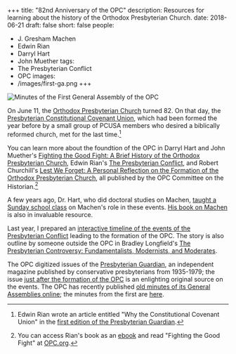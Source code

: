 +++
title: "82nd Anniversary of the OPC"
description: Resources for learning about the history of the Orthodox Presbyterian Church.
date: 2018-06-21
draft: false
short: false
people:
  - J. Gresham Machen
  - Edwin Rian
  - Darryl Hart
  - John Muether
tags:
  - The Presbyterian Conflict
  - OPC
images:
 - /images/first-ga.png
+++

![Minutes of the First General Assembly of the OPC](/images/first-ga.png)

On June 11, the [Orthodox Presbyterian Church](http://www.opc.org) turned 82. On that day, the [Presbyterian Constitutional Covenant Union](http://www.thisday.pcahistory.org/2013/06/june-27-the-presbyterian-constitutional-covenant-union/), which had been formed the year before by a small group of PCUSA members who desired a biblically reformed church, met for the last time.[^pccu]

You can learn more about the foundtion of the OPC in Darryl Hart and John Muether's [Fighting the Good Fight: A Brief History of the Orthodox Presbyterian Church](https://store.opc.org/ProductDetails.asp?ProductCode=H%2DFighting%2Dthe%2Dgood%2Dfight), Edwin Rian's [The Presbyterian Conflict](https://store.opc.org/ProductDetails.asp?ProductCode=H%2Dpresb%2Dconflict), and Robert Churchill's [Lest We Forget: A Personal Reflection on the Formation of the Orthodox Presbyterian Church](https://store.opc.org/ProductDetails.asp?ProductCode=H%2DLest%2Dwe%2Dforget), all published by the OPC Committee on the Historian.[^ebooks]

A few years ago, Dr. Hart, who did doctoral studies on Machen, [taught a Sunday school class](https://ulsterworldly.com/post/hart-on-machen/) on Machen's role in these events. [His book on Machen](https://amzn.to/2IcRiZh) is also in invaluable resource.

Last year, I prepared an [interactive timeline of the events of the Presbyterian Conflict](https://ulsterworldly.com/presbyterian-conflict/) leading to the formation of the OPC. The story is also outline by someone outside the OPC in Bradley Longfield's [The Presbyterian Controversy: Fundamentalists, Modernists, and Moderates](https://amzn.to/2yvGxSx).

The OPC digitized issues of the [Presbyterian Guardian](https://www.opc.org/guardian.html), an independent magazine published by conservative presbyterians from 1935-1979; the issue [just after the formation of the OPC](https://www.opc.org/cfh/guardian/Volume_2/1936-06-22.pdf) is an enlighting original source on the events. The OPC has recently published [old minutes of its General Assemblies online](https://opcgaminutes.org); the minutes from the first are [here](https://opcgaminutes.org/wp-content/uploads/2018/04/1936-GA-1.pdf).

[^pccu]: Edwin Rian wrote an article entitled "Why the Constitutional Covenant Union" in the [first edition of the Presbyterian Guardian](http://www.opc.org/cfh/guardian/Volume_1/1935-10-07.pdf).
[^ebooks]: You can access Rian's book as an [ebook](https://store.opc.org/SearchResults.asp?Cat=1823) and read "Fighting the Good Fight" at [OPC.org](http://www.opc.org/books/fighting/pt1.html).
